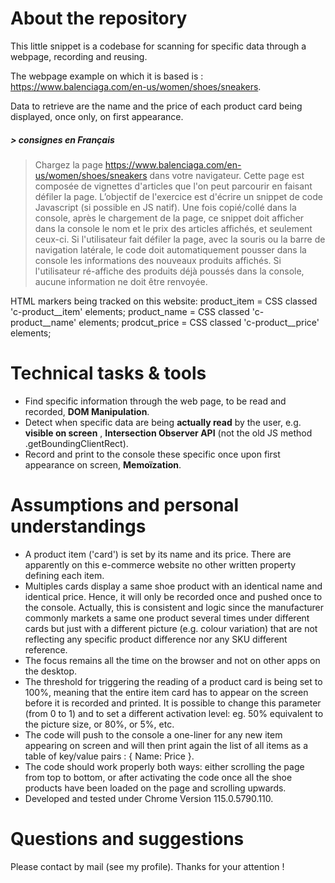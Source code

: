 # About the repository
This little snippet is a codebase for scanning for specific data through a webpage, recording and reusing.

The webpage example on which it is based is : https://www.balenciaga.com/en-us/women/shoes/sneakers.

Data to retrieve are the name and the price of each product card being displayed, once only, on first appearance.


##### _> consignes en Français_
> Chargez la page https://www.balenciaga.com/en-us/women/shoes/sneakers dans votre navigateur.
> Cette page est composée de vignettes d'articles que l'on peut parcourir en faisant défiler la page.
> L’objectif de l'exercice est d'écrire un snippet de code Javascript (si possible en JS natif).
> Une fois copié/collé dans la console, après le chargement de la page, ce snippet doit afficher dans la console le nom et le prix des articles affichés, et seulement ceux-ci.
> Si l'utilisateur fait défiler la page, avec la souris ou la barre de navigation latérale, le code doit automatiquement pousser dans la console les informations des nouveaux produits affichés.
> Si l'utilisateur ré-affiche des produits déjà poussés dans la console, aucune information ne doit être renvoyée.

HTML markers being tracked on this website:
product_item = CSS classed 'c-product__item' elements;
product_name = CSS classed 'c-product__name' elements;
prodcut_price = CSS classed 'c-product__price' elements;

# Technical tasks & tools

- Find specific information through the web page, to be read and recorded, **DOM Manipulation**.
- Detect when specific data are being __actually read__ by the user, e.g. __visible on screen__ , **Intersection Observer API** (not the old JS method .getBoundingClientRect).
- Record and print to the console these specific once upon first appearance on screen, **Memoïzation**.


# Assumptions and personal understandings

* A product item ('card') is set by its name and its price. There are apparently on this e-commerce website no other written property defining each item.
* Multiples cards display a same shoe product with an identical name and identical price. Hence, it will only be recorded once and pushed once to the console. Actually, this is consistent and logic since the manufacturer commonly markets a same one product several times under different cards but just with a different picture (e.g. colour variation) that are not reflecting any specific product difference nor any SKU different reference.
* The focus remains all the time on the browser and not on other apps on the desktop.
* The threshold for triggering the reading of a product card is being set to 100%, meaning that the entire item card has to appear on the screen before it is recorded and printed. It is possible to change this parameter (from 0 to 1) and to set a different activation level: eg. 50% equivalent to the picture size, or 80%, or 5%, etc.
* The code will push to the console a one-liner for any new item appearing on screen and will then print again the list of all items as a table of key/value pairs : { Name: Price }.
* The code should work properly both ways: either scrolling the page from top to bottom, or after activating the code once all the shoe products have been loaded on the page and scrolling upwards.  
* Developed and tested under Chrome Version 115.0.5790.110.


# Questions and suggestions
Please contact by mail (see my profile). Thanks for your attention !